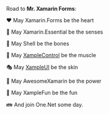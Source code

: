Road to **Mr. Xamarin Forms**:

:heart: May Xamarin.Forms be the heart

:see_no_evil: May Xamarin.Essential be the senses

:bone: May Shell be the bones

:muscle: May [XampleControl](https://github.com/shawyunz/XampleControl) be the muscle

:performing_arts: May [XampleUI](https://github.com/shawyunz/XampleUI) be the skin

:fork_and_knife: May AwesomeXamarin	be the power

:game_die: May XampleFun be the fun

:family: And join One.Net some day.
